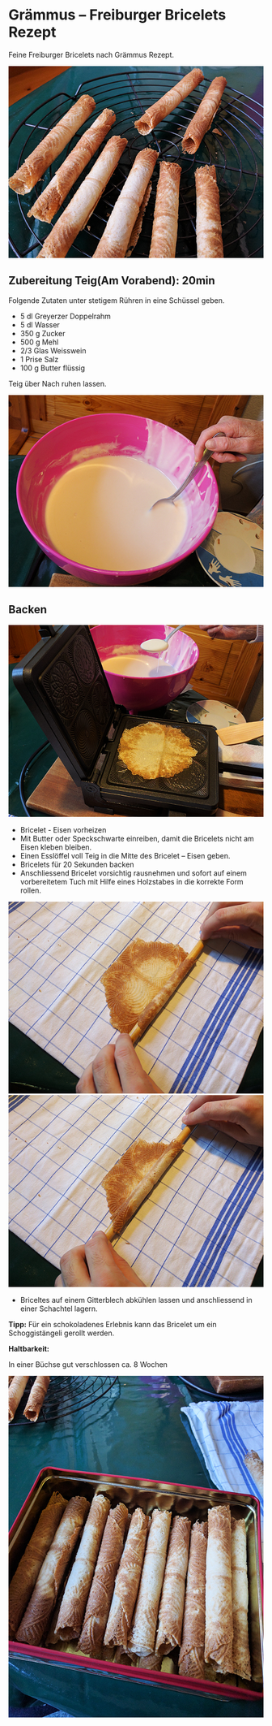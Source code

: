 # Grämmus – Freiburger Bricelets Rezept

Feine Freiburger Bricelets nach Grämmus Rezept.

![Bricelets](images/bricelets1.png)

## Zubereitung Teig(Am Vorabend): 20min

Folgende Zutaten unter stetigem Rühren in eine Schüssel geben.
- 5 dl Greyerzer Doppelrahm
- 5 dl Wasser
- 350 g Zucker
- 500 g Mehl
- 2/3 Glas Weisswein
- 1 Prise Salz
- 100 g Butter flüssig

Teig über Nach ruhen lassen.

![Teig](images/teig.png)

## Backen

![Backen](images/backen.png)

- Bricelet - Eisen vorheizen
- Mit Butter oder Speckschwarte einreiben, damit die Bricelets nicht am Eisen kleben bleiben.
- Einen Esslöffel voll Teig in die Mitte des Bricelet – Eisen geben.
- Bricelets für 20 Sekunden backen
- Anschliessend Bricelet vorsichtig rausnehmen und sofort auf einem vorbereitetem Tuch mit Hilfe eines Holzstabes in die korrekte Form rollen.

![Rollen](images/rollen1.png)
![Rollen](images/rollen2.png)

- Briceltes auf einem Gitterblech abkühlen lassen und anschliessend in einer Schachtel lagern.


**Tipp:** Für ein schokoladenes Erlebnis kann das Bricelet um ein Schoggistängeli gerollt werden.

**Haltbarkeit:**
 
In einer Büchse gut verschlossen ca. 8 Wochen

![Bricelets](images/bricelets2.png)
